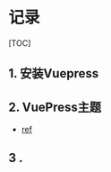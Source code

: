 # 记录

[TOC]

## 1. 安装Vuepress

## 2. VuePress主题

- [ref](https://vuepress-theme-reco.recoluan.com/views/1.x/)

## 3 .

